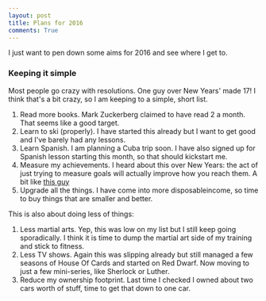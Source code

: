 ```yaml
---
layout: post
title: Plans for 2016
comments: True
---
```


I just want to pen down some aims for 2016 and see where I get to.

### Keeping it simple

Most people go crazy with resolutions. One guy over New Years' made 17! I think that's a bit crazy, so I am keeping to a simple, short list.

1. Read more books. Mark Zuckerberg claimed to have read 2 a month. That seems like a good target.
2. Learn to ski (properly). I have started this already but I want to get good and I've barely had any lessons.
3. Learn Spanish. I am planning a Cuba trip soon. I have also signed up for Spanish lesson starting this month, so that should kickstart me.
4. Measure my achievements. I heard about this over New Years: the act of just trying to measure goals will actually improve how you reach them. A bit like [this guy](http://blog.fogus.me/2015/12/29/the-best-things-and-stuff-of-2015/)
5. Upgrade all the things. I have come into more disposableincome, so time to buy things that are smaller and better.


This is also about doing less of things:

1. Less martial arts. Yep, this was low on my list but I still keep going sporadically. I think it is time to dump the martial art side of my training and stick to fitness.
2. Less TV shows. Again this was slipping already but still managed a few seasons of House Of Cards and started on Red Dwarf. Now moving to just a few mini-series, like Sherlock or Luther.
3. Reduce my ownership footprint. Last time I checked I owned about two cars worth of stuff, time to get that down to one car. 